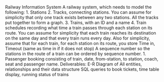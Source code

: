 Railway Information System
A railway system, which needs to model the following: 1. Stations 2. Tracks, connecting stations. You can assume for simplicity that only one track exists between any two stations. All the tracks put together to form a graph. 3. Trains, with an ID and a name 4. Train schedules recording what time a train passes through each station on its route. You can assume for simplicity that each train reaches its destination on the same day and that every train runs every day. Also for simplicity, assume that for each train, for each station on its route, you store Time in, Timeout (same as time in if it does not stop) A sequence number so the stations in the route of a train can be ordered by sequence number. 1. Passenger booking consisting of train, date, from-station, to station, coach, seat and passenger name.
Deliverables: 
E-R Diagram of All entities, relationships and their data structure 
SQL queries to book tickets, time table display, running status of trains

